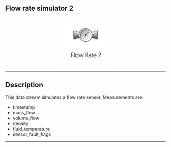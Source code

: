 <!--
  ~ Licensed to the Apache Software Foundation (ASF) under one or more
  ~ contributor license agreements.  See the NOTICE file distributed with
  ~ this work for additional information regarding copyright ownership.
  ~ The ASF licenses this file to You under the Apache License, Version 2.0
  ~ (the "License"); you may not use this file except in compliance with
  ~ the License.  You may obtain a copy of the License at
  ~
  ~    http://www.apache.org/licenses/LICENSE-2.0
  ~
  ~ Unless required by applicable law or agreed to in writing, software
  ~ distributed under the License is distributed on an "AS IS" BASIS,
  ~ WITHOUT WARRANTIES OR CONDITIONS OF ANY KIND, either express or implied.
  ~ See the License for the specific language governing permissions and
  ~ limitations under the License.
  ~
  -->

## Flow rate simulator 2

<p align="center"> 
    <img src="icon.png" width="150px;" class="pe-image-documentation"/>
</p>

***

## Description

This data stream simulates a flow rate sensor.
Measurements are:
* timestamp
* mass_flow
* volume_flow
* density
* fluid_temperature
* sensor_fault_flags
***